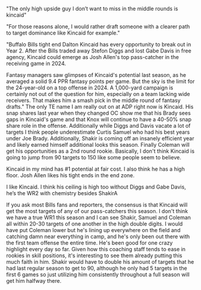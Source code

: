 "The only high upside guy I don’t want to miss in the middle rounds is kincaid"

"For those reasons alone, I would rather draft someone with a clearer path to target dominance like Kincaid for example."

"Buffalo Bills tight end Dalton Kincaid has every opportunity to break out in Year 2. After the Bills traded away Stefon Diggs and lost Gabe Davis in free agency, Kincaid could emerge as Josh Allen's top pass-catcher in the receiving game in 2024.

Fantasy managers saw glimpses of Kincaid's potential last season, as he averaged a solid 9.4 PPR fantasy points per game. But the sky is the limit for the 24-year-old on a top offense in 2024. A 1,000-yard campaign is certainly not out of the question for him, especially on a team lacking wide receivers. That makes him a smash pick in the middle round of fantasy drafts." The only TE name I am really out on at ADP right now is Kincaid. His snap shares last year when they changed OC show me that his Brady sees gaps in Kincaid's game and that Knox will continue to have a 40-50% snap share role in the offense. Additionally while Diggs and Davis vacate a lot of targets I think people underestimate Curtis Samuel who had his best years under Joe Brady. Additionally, Shakir is coming off an insanely efficient year and likely earned himself additional looks this season. Finally Coleman will get his opportunities as a 2nd round rookie. Basically, I don't think Kincaid is going to jump from 90 targets to 150 like some people seem to believe. 

Kincaid in my mind has #1 potential at fair cost. I also think he has a high floor.  Josh Allen likes his tight ends in the end zone. 

I like Kincaid. I think his ceiling is high too without Diggs and Gabe Davis, he’s the WR2 with chemistry besides ShakirA

If you ask most Bills fans and reporters, the consensus is that Kincaid will get the most targets of any of our pass-catchers this season. I don't think we have a true WR1 this season and I can see Shakir, Samuel and Coleman all within 20-30 targets of one another in the high double digits. I would have put Coleman lower but he's lining up everywhere on the field and catching damn near everything in camp, and he's only been out there with the first team offense the entire time. He's been good for one crazy highlight every day so far. Given how this coaching staff tends to ease in rookies in skill positions, it's interesting to see them already putting this much faith in him. Shakir would have to double his amount of targets that he had last regular season to get to 90, although he only had 5 targets in the first 6 games so just utilizing him consistently throughout a full season will get him halfway there. 

